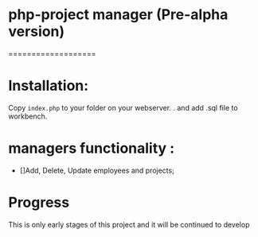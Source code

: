 # php-project manager (Pre-alpha version)
===================
# Installation:
Copy `index.php` to your folder on your webserver. . 
and add .sql file to workbench.

# managers functionality  : 

 - []Add, Delete, Update employees and projects;
 
 
 # Progress 
 This is only early stages of this project and it will be continued to develop
